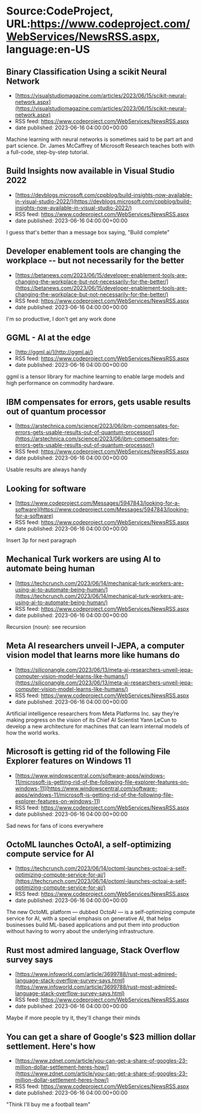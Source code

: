 # Source:CodeProject, URL:https://www.codeproject.com/WebServices/NewsRSS.aspx, language:en-US

## Binary Classification Using a scikit Neural Network
 - [https://visualstudiomagazine.com/articles/2023/06/15/scikit-neural-network.aspx](https://visualstudiomagazine.com/articles/2023/06/15/scikit-neural-network.aspx)
 - RSS feed: https://www.codeproject.com/WebServices/NewsRSS.aspx
 - date published: 2023-06-16 04:00:00+00:00

Machine learning with neural networks is sometimes said to be part art and part science. Dr. James McCaffrey of Microsoft Research teaches both with a full-code, step-by-step tutorial.

## Build Insights now available in Visual Studio 2022
 - [https://devblogs.microsoft.com/cppblog/build-insights-now-available-in-visual-studio-2022/](https://devblogs.microsoft.com/cppblog/build-insights-now-available-in-visual-studio-2022/)
 - RSS feed: https://www.codeproject.com/WebServices/NewsRSS.aspx
 - date published: 2023-06-16 04:00:00+00:00

I guess that's better than a message box saying, "Build complete"

## Developer enablement tools are changing the workplace -- but not necessarily for the better
 - [https://betanews.com/2023/06/15/developer-enablement-tools-are-changing-the-workplace-but-not-necessarily-for-the-better/](https://betanews.com/2023/06/15/developer-enablement-tools-are-changing-the-workplace-but-not-necessarily-for-the-better/)
 - RSS feed: https://www.codeproject.com/WebServices/NewsRSS.aspx
 - date published: 2023-06-16 04:00:00+00:00

I'm so productive, I don't  get any work done

## GGML - AI at the edge
 - [http://ggml.ai/](http://ggml.ai/)
 - RSS feed: https://www.codeproject.com/WebServices/NewsRSS.aspx
 - date published: 2023-06-16 04:00:00+00:00

ggml is a tensor library for machine learning to enable large models and high performance on commodity hardware.

## IBM compensates for errors, gets usable results out of quantum processor
 - [https://arstechnica.com/science/2023/06/ibm-compensates-for-errors-gets-usable-results-out-of-quantum-processor/](https://arstechnica.com/science/2023/06/ibm-compensates-for-errors-gets-usable-results-out-of-quantum-processor/)
 - RSS feed: https://www.codeproject.com/WebServices/NewsRSS.aspx
 - date published: 2023-06-16 04:00:00+00:00

Usable results are always handy

## Looking for software
 - [https://www.codeproject.com/Messages/5947843/looking-for-a-software](https://www.codeproject.com/Messages/5947843/looking-for-a-software)
 - RSS feed: https://www.codeproject.com/WebServices/NewsRSS.aspx
 - date published: 2023-06-16 04:00:00+00:00

Insert 3p for next paragraph

## Mechanical Turk workers are using AI to automate being human
 - [https://techcrunch.com/2023/06/14/mechanical-turk-workers-are-using-ai-to-automate-being-human/](https://techcrunch.com/2023/06/14/mechanical-turk-workers-are-using-ai-to-automate-being-human/)
 - RSS feed: https://www.codeproject.com/WebServices/NewsRSS.aspx
 - date published: 2023-06-16 04:00:00+00:00

Recursion (noun): see recursion

## Meta AI researchers unveil I-JEPA, a computer vision model that learns more like humans do
 - [https://siliconangle.com/2023/06/13/meta-ai-researchers-unveil-jepa-computer-vision-model-learns-like-humans/](https://siliconangle.com/2023/06/13/meta-ai-researchers-unveil-jepa-computer-vision-model-learns-like-humans/)
 - RSS feed: https://www.codeproject.com/WebServices/NewsRSS.aspx
 - date published: 2023-06-16 04:00:00+00:00

Artificial intelligence researchers from Meta Platforms Inc. say they’re making progress on the vision of its Chief AI Scientist Yann LeCun to develop a new architecture for machines that can learn internal models of how the world works.

## Microsoft is getting rid of the following File Explorer features on Windows 11
 - [https://www.windowscentral.com/software-apps/windows-11/microsoft-is-getting-rid-of-the-following-file-explorer-features-on-windows-11](https://www.windowscentral.com/software-apps/windows-11/microsoft-is-getting-rid-of-the-following-file-explorer-features-on-windows-11)
 - RSS feed: https://www.codeproject.com/WebServices/NewsRSS.aspx
 - date published: 2023-06-16 04:00:00+00:00

Sad news for fans of icons everywhere

## OctoML launches OctoAI, a self-optimizing compute service for AI
 - [https://techcrunch.com/2023/06/14/octoml-launches-octoai-a-self-optimizing-compute-service-for-ai/](https://techcrunch.com/2023/06/14/octoml-launches-octoai-a-self-optimizing-compute-service-for-ai/)
 - RSS feed: https://www.codeproject.com/WebServices/NewsRSS.aspx
 - date published: 2023-06-16 04:00:00+00:00

The new OctoML platform — dubbed OctoAI — is a self-optimizing compute service for AI, with a special emphasis on generative AI, that helps businesses build ML-based applications and put them into production without having to worry about the underlying infrastructure.

## Rust most admired language, Stack Overflow survey says
 - [https://www.infoworld.com/article/3699788/rust-most-admired-language-stack-overflow-survey-says.html](https://www.infoworld.com/article/3699788/rust-most-admired-language-stack-overflow-survey-says.html)
 - RSS feed: https://www.codeproject.com/WebServices/NewsRSS.aspx
 - date published: 2023-06-16 04:00:00+00:00

Maybe if more people try it, they'll change their minds

## You can get a share of Google's $23 million dollar settlement. Here's how
 - [https://www.zdnet.com/article/you-can-get-a-share-of-googles-23-million-dollar-settlement-heres-how/](https://www.zdnet.com/article/you-can-get-a-share-of-googles-23-million-dollar-settlement-heres-how/)
 - RSS feed: https://www.codeproject.com/WebServices/NewsRSS.aspx
 - date published: 2023-06-16 04:00:00+00:00

"Think I'll buy me a football team"

